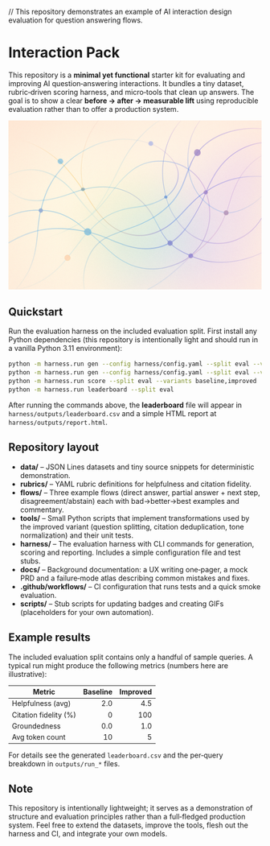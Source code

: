 // This repository demonstrates an example of AI interaction design evaluation for question answering flows.

# Interaction Pack

This repository is a **minimal yet functional** starter kit for evaluating and improving AI question‑answering interactions.  It bundles a tiny dataset, rubric‑driven scoring harness, and micro‑tools that clean up answers.  The goal is to show a clear **before → after → measurable lift** using reproducible evaluation rather than to offer a production system.

![Banner](docs/assets/banner.png)

## Quickstart

Run the evaluation harness on the included evaluation split.  First install any Python dependencies (this repository is intentionally light and should run in a vanilla Python 3.11 environment):

```bash
python -m harness.run gen --config harness/config.yaml --split eval --variant baseline
python -m harness.run gen --config harness/config.yaml --split eval --variant improved
python -m harness.run score --split eval --variants baseline,improved
python -m harness.run leaderboard --split eval
```

After running the commands above, the **leaderboard** file will appear in `harness/outputs/leaderboard.csv` and a simple HTML report at `harness/outputs/report.html`.

## Repository layout

- **data/** – JSON Lines datasets and tiny source snippets for deterministic demonstration.
- **rubrics/** – YAML rubric definitions for helpfulness and citation fidelity.
- **flows/** – Three example flows (direct answer, partial answer + next step, disagreement/abstain) each with bad→better→best examples and commentary.
- **tools/** – Small Python scripts that implement transformations used by the improved variant (question splitting, citation deduplication, tone normalization) and their unit tests.
- **harness/** – The evaluation harness with CLI commands for generation, scoring and reporting.  Includes a simple configuration file and test stubs.
- **docs/** – Background documentation: a UX writing one‑pager, a mock PRD and a failure‑mode atlas describing common mistakes and fixes.
- **.github/workflows/** – CI configuration that runs tests and a quick smoke evaluation.
- **scripts/** – Stub scripts for updating badges and creating GIFs (placeholders for your own automation).

## Example results

The included evaluation split contains only a handful of sample queries.  A typical run might produce the following metrics (numbers here are illustrative):

| Metric               | Baseline | Improved |
|----------------------|---------:|---------:|
| Helpfulness (avg)    |      2.0 |      4.5 |
| Citation fidelity (%)|        0 |      100 |
| Groundedness         |      0.0 |      1.0 |
| Avg token count      |       10 |        5 |

For details see the generated `leaderboard.csv` and the per‑query breakdown in `outputs/run_*` files.

## Note

This repository is intentionally lightweight; it serves as a demonstration of structure and evaluation principles rather than a full‑fledged production system.  Feel free to extend the datasets, improve the tools, flesh out the harness and CI, and integrate your own models.